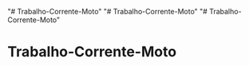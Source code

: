 "# Trabalho-Corrente-Moto" 
"# Trabalho-Corrente-Moto" 
"# Trabalho-Corrente-Moto" 
# Trabalho-Corrente-Moto
